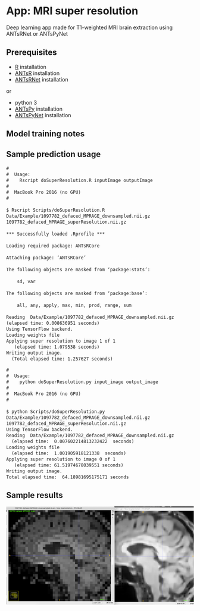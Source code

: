 # App:  MRI super resolution

Deep learning app made for T1-weighted MRI brain extraction using ANTsRNet or ANTsPyNet

## Prerequisites

* [R](https://www.r-project.org) installation
* [ANTsR](https://github.com/ANTsX/ANTsR) installation
* [ANTsRNet](https://github.com/ANTsX/ANTsRNet) installation

or

* python 3
* [ANTsPy](https://github.com/ANTsX/ANTsPy) installation
* [ANTsPyNet](https://github.com/ANTsX/ANTsPyNet) installation

## Model training notes

## Sample prediction usage

```
#
#  Usage:
#    Rscript doSuperResolution.R inputImage outputImage
#
#  MacBook Pro 2016 (no GPU)
#

$ Rscript Scripts/doSuperResolution.R Data/Example/1097782_defaced_MPRAGE_downsampled.nii.gz 1097782_defaced_MPRAGE_superResolution.nii.gz

*** Successfully loaded .Rprofile ***

Loading required package: ANTsRCore

Attaching package: ‘ANTsRCore’

The following objects are masked from ‘package:stats’:

    sd, var

The following objects are masked from ‘package:base’:

    all, any, apply, max, min, prod, range, sum

Reading  Data/Example/1097782_defaced_MPRAGE_downsampled.nii.gz  (elapsed time: 0.008636951 seconds)
Using TensorFlow backend.
Loading weights file
Applying super resolution to image 1 of 1
   (elapsed time: 1.079538 seconds)
Writing output image.
  (Total elapsed time: 1.257627 seconds)
```

```
#
#  Usage:
#    python doSuperResolution.py input_image output_image
#
#  MacBook Pro 2016 (no GPU)
#

$ python Scripts/doSuperResolution.py Data/Example/1097782_defaced_MPRAGE_downsampled.nii.gz 1097782_defaced_MPRAGE_superResolution.nii.gz
Using TensorFlow backend.
Reading  Data/Example/1097782_defaced_MPRAGE_downsampled.nii.gz
  (elapsed time:  0.007602214813232422  seconds)
Loading weights file
  (elapsed time:  1.001905918121338  seconds)
Applying super resolution to image 0 of 1
   (elapsed time: 61.51974678039551 seconds)
Writing output image.
Total elapsed time:  64.18981695175171 seconds
```

## Sample results

![Brain super resolution results](Documentation/Images/resultsSuperResolution.png)
